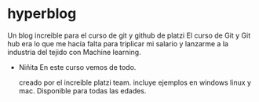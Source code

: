 # hyperblog
Un blog increible para el curso de git y github de platzi
 El curso de Git y Git hub era lo que me hacía falta para triplicar mi salario y lanzarme a la industria del tejido con Machine learning. 

 * Niñita 
   En este curso vemos de todo. 

   creado por el increible platzi team.
   incluye  ejemplos en windows linux y mac.
   Disponible para todas las edades.
